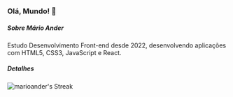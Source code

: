 ### Olá, Mundo! 👋

##### Sobre Mário Ander
Estudo Desenvolvimento Front-end desde 2022, desenvolvendo aplicações com HTML5, CSS3, JavaScript e React.

##### Detalhes
![marioander's Streak](https://github-readme-streak-stats.herokuapp.com/?user=marioander&theme=vue-dark&hide_border=true)
